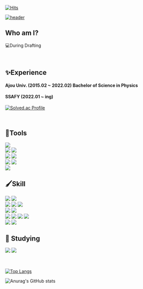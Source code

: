 [![Hits](https://hits.seeyoufarm.com/api/count/incr/badge.svg?url=https%3A%2F%2Fgithub.com%2FDongKeun2&count_bg=%23000000&title_bg=%23000000&icon=awesomelists.svg&icon_color=%23FFFFFF&title=Visits&edge_flat=false)](https://hits.seeyoufarm.com)
  
[![header](https://capsule-render.vercel.app/api?type=transparent&color=auto&text=DongKeun&animation=fadeIn&fontAlign=30)](https://dongkeun2.github.io)

## Who am I?
💻During Drafting

<br/>

## ✨Experience
#### Ajou Univ. (2015.02 ~ 2022.02) Bachelor of Science in Physics

#### SSAFY (2022.01 ~ ing)

[![Solved.ac Profile](http://mazassumnida.wtf/api/v2/generate_badge?boj=ehdrms121)](https://solved.ac/ehdrms121/)

<br/>

<h2>🎨Tools</h2>
<div>
  <img src="https://img.shields.io/badge/Google Chrome-4285F4?style=flat-square&logo=Google Chrome&logoColor=white"/>
</div>
<div>
  <img src="https://img.shields.io/badge/VS Code-007ACC?style=flat-square&logo=Visual Studio Code&logoColor=white"/>
  <img src="https://img.shields.io/badge/PyCharm-000000?style=flat-square&logo=PyCharm&logoColor=white"/>
</div>
<div>
  <img src="https://img.shields.io/badge/GitHub-181717?style=flat-square&logo=GitHub&logoColor=white"/>
  <img src="https://img.shields.io/badge/GitLab-FC6D26?style=flat-square&logo=GitLab&logoColor=white"/>
</div>
<div>
  <img src="https://img.shields.io/badge/Notion-000000?style=flat-square&logo=Notion&logoColor=white"/>
  <img src="https://img.shields.io/badge/Jira-0052CC?style=flat-square&logo=Jira&logoColor=white"/>
</div>
<div>
  <img src="https://img.shields.io/badge/Mattermost-0058CC?style=flat-square&logo=Mattermost&logoColor=white"/>
</div>

## 🖌️Skill
<div>
  <img src="https://img.shields.io/badge/Python-3776AB?style=flat-square&logo=Python&logoColor=white"/>
  <img src="https://img.shields.io/badge/Django-092E20?style=flat-square&logo=Django&logoColor=white"/>
</div>
<div>
  <img src="https://img.shields.io/badge/HTML5-E34F26?style=flat-square&logo=HTML5&logoColor=white"/>
  <img src="https://img.shields.io/badge/CSS3-1572B6?style=flat-square&logo=CSS3&logoColor=white"/>
  <img src="https://img.shields.io/badge/JavaScript-F7DF1E?style=flat-square&logo=JavaScript&logoColor=white"/>
</div>
<div>
  <img src="https://img.shields.io/badge/Vue.js-4FC08D?style=flat-square&logo=Vue.js&logoColor=white"/>
  <img src="https://img.shields.io/badge/React-61DAFB?style=flat-square&logo=React&logoColor=white"/>
</div>
<div>
  <img src="https://img.shields.io/badge/Styled Components-DB7093?style=flat-square&logo=styled-components&logoColor=white"/>
  <img src="https://img.shields.io/badge/Bootstrap-7952B3?style=flat-square&logo=Bootstrap&logoColor=white"/>
  <img src="https://img.shields.io/badge/MUI-007FFF?style=flat-square&logo=MUI&logoColor=white"/>
  <img src="https://img.shields.io/badge/Tailwind CSS-06B6D4?style=flat-square&logo=Tailwind CSS&logoColor=white"/>
</div>
<div>
  <img src="https://img.shields.io/badge/Jupyter-F37626?style=flat-square&logo=Jupyter&logoColor=white"/>
  <img src="https://img.shields.io/badge/Markdown-000000?style=flat-square&logo=Markdown&logoColor=white"/>
</div>

## 👟 Studying
<div>
  <img src="https://img.shields.io/badge/React Native-61DAFB?style=flat-square&logo=React&logoColor=white"/>
  <img src="https://img.shields.io/badge/TypeScript-3178C6?style=flat-square&logo=TypeScript&logoColor=white"/>
</div>

<br/>
<br/>

[![Top Langs](https://github-readme-stats.vercel.app/api/top-langs/?username=DongKeun2&exclude_repo=DongKeun2.github.io,algorithm&layout=compact&theme=dracula)](https://github.com/anuraghazra/github-readme-stats)

![Anurag's GitHub stats](https://github-readme-stats.vercel.app/api?username=DongKeun2&show_icons=true&theme=dracula&hide=prs,contribs)
